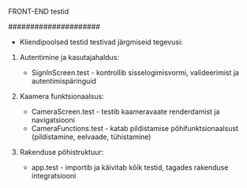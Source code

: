 FRONT-END testid 

#####################


* Kliendipoolsed testid testivad järgmiseid tegevusi:

1. Autentimine ja kasutajahaldus:
    - SignInScreen.test - kontrollib sisselogimisvormi, valideerimist ja autentimispäringuid

2. Kaamera funktsionaalsus:
    - CameraScreen.test - testib kaameravaate renderdamist ja navigatsiooni
    - CameraFunctions.test - katab pildistamise põhifunktsionaalsust (pildistamine, eelvaade, tühistamine)

3. Rakenduse põhistruktuur:
    - app.test - importib ja käivitab kõik testid, tagades rakenduse integratsiooni